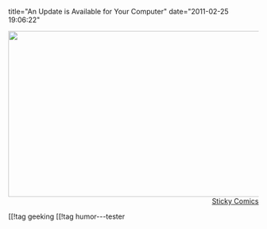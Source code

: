 title="An Update is Available for Your Computer"
date="2011-02-25 19:06:22"
<p style="text-align: right;"><a href="http://pjatt.net/images/2011/02/UEpPB.jpg"><img class="aligncenter size-full wp-image-1149" title="An Update is Available for Your Computer" src="http://pjatt.net/images/2011/02/UEpPB.jpg" alt="" width="550" height="335"  /></a>
<a href="http://www.stickycomics.com/computer-update/">Sticky Comics</a></p>

[[!tag  geeking
[[!tag  humor---tester
